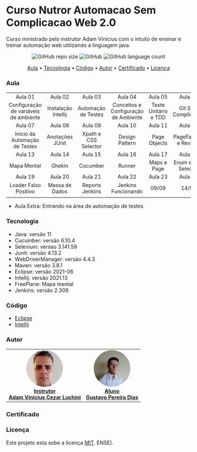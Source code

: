 # Curso Nutror Automacao Sem Complicacao Web 2.0

Curso ministrado pelo instrutor Adam Vinicius com o intuito de ensinar e treinar automação web utilizando a linguagem java.

<p align="center">
	<img alt="GitHub repo size" src="https://img.shields.io/github/repo-size/gpd38/cursoNutrorAutomacaoSemComplicacaoWeb2.0?color=blue">
	<img alt="GitHub" src="https://img.shields.io/github/license/gpd38/cursoNutrorAutomacaoSemComplicacaoWeb2.0?color=red">
	<img alt="GitHub language count" src="https://img.shields.io/github/languages/count/gpd38/cursoNutrorAutomacaoSemComplicacaoWeb2.0?color=green">
</p>

<p align="center">
	<a href="#Aula">Aula</a> •
	<a href="#Tecnologia">Tecnologia</a> •
	<a href="#Código">Código</a> •
	<a href="#Autor">Autor</a> •
	<a href="#Certificado">Certificado</a> •
	<a href="#Licença">Licença</a>
</p>

### Aula

|||||||
|:--:|:--:|:--:|:--:|:--:|:--:|
| Aula 01 | Aula 02 | Aula 03 | Aula 04 | Aula 05 | Aula 06 |
| Configuração de variáveis de ambiente | Instalação Intellij | Automação de Testes | Conceitos e Configuração de Ambiente | Teste Unitário e TDD | Git Sem Complicação |
| Aula 07 | Aula 08 | Aula 09 | Aula 10 | Aula 11 | Aula 12 |
| Início da Automação de Testes | Anotações JUnit | Xpath e CSS Selector | Design Pattern | Page Objects | PageFactory e Revisão |
| Aula 13 | Aula 14 | Aula 15 | Aula 16 | Aula 17 | Aula 18 |
| Mapa Mental | Ghekin | Cucumber | Runner | Maps e Page | Enum e CSS Selector |
| Aula 19 | Aula 20 | Aula 21 | Aula 22 | Aula 23 | Aula 24 |
| Loader Falso Positivo | Massa de Dados | Reports Jenkins | Jenkins Funcionando | 09/09 | 14/09 |
|||||||

* Aula Extra: Entrando na área de automação de testes

### Tecnologia

* Java: versão 11
* Cucumber: versão 6.10.4
* Selenium: versao 3.141.59
* Junit: versão 4.13.2
* WebDriverManager: versão 4.4.3
* Maven: versão 3.8.1
* Eclipse: versão 2021-06
* Intellij: versão 2021.13
* FreePlane: Mapa mental
* Jenkins: versão 2.309

### Código

* [Eclipse](https://github.com/gpd38/cursoNutrorAutomacaoSemComplicacaoWeb2.0/tree/master/codigoEclipse)
* [Intellij](https://github.com/gpd38/cursoNutrorAutomacaoSemComplicacaoWeb2.0/tree/master/codigo)

### Autor

<table>
	<tr>
		<td align="center">
			<a href="https://www.linkedin.com/in/adamviniciusqa/">
				<img style="border-radius: 50%;" src="https://raw.githubusercontent.com/gpd38/cursoNutrorAutomacaoSemComplicacaoWeb2.0/master/img/adam.png" width="100px;" alt="Adam Vinicius Cezar Luchini"/>
				<br /><b>Instrutor<br>Adam Vinicius Cezar Luchini</b>
			</a>
			<br />
		</td>
		<td align="center">
			<a href="https://www.linkedin.com/in/gustavopereiradias">
				<img style="border-radius: 50%;" src="https://raw.githubusercontent.com/gpd38/cursoNutrorAutomacaoSemComplicacaoWeb2.0/master/img/gustavo.png" width="100px;" alt="Gustavo Pereira Dias"/>
				<br /><b>Aluno<br>Gustavo Pereira Dias</b>
			</a>
			<br />
		</td>
	</tr>
</table>


### Certificado



### Licença

Este projeto esta sobe a licença [MIT](LICENSE).
ENSE).
